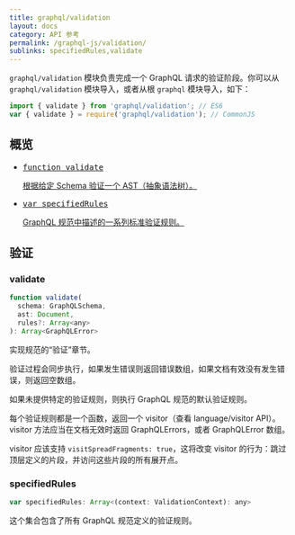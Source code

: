 ```yaml
---
title: graphql/validation
layout: docs
category: API 参考
permalink: /graphql-js/validation/
sublinks: specifiedRules,validate
---
```


`graphql/validation` 模块负责完成一个 GraphQL 请求的验证阶段。你可以从 `graphql/validation` 模块导入，或者从根 `graphql` 模块导入，如下：

```js
import { validate } from 'graphql/validation'; // ES6
var { validate } = require('graphql/validation'); // CommonJS
```

## 概览

<ul class="apiIndex">
  <li>
    <a href="#validate">
      <pre>function validate</pre>
      根据给定 Schema 验证一个 AST（抽象语法树）。
    </a>
  </li>
  <li>
    <a href="#specifiedrules">
      <pre>var specifiedRules</pre>
      GraphQL 规范中描述的一系列标准验证规则。
    </a>
  </li>
</ul>

## 验证

### validate

```js
function validate(
  schema: GraphQLSchema,
  ast: Document,
  rules?: Array<any>
): Array<GraphQLError>
```

实现规范的“验证”章节。

验证过程会同步执行，如果发生错误则返回错误数组，如果文档有效没有发生错误，则返回空数组。

如果未提供特定的验证规则，则执行 GraphQL 规范的默认验证规则。

每个验证规则都是一个函数，返回一个 visitor（查看 language/visitor API）。visitor 方法应当在文档无效时返回 GraphQLErrors，或者 GraphQLError 数组。

visitor 应该支持 `visitSpreadFragments: true`，这将改变 visitor 的行为：跳过顶层定义的片段，并访问这些片段的所有展开点。

### specifiedRules

```js
var specifiedRules: Array<(context: ValidationContext): any>
```

这个集合包含了所有 GraphQL 规范定义的验证规则。
